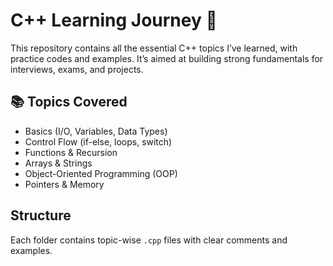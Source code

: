 # C++ Learning Journey 🚀

This repository contains all the essential C++ topics I’ve learned, with practice codes and examples. It’s aimed at building strong fundamentals for interviews, exams, and projects.

## 📚 Topics Covered

- Basics (I/O, Variables, Data Types)
- Control Flow (if-else, loops, switch)
- Functions & Recursion
- Arrays & Strings
- Object-Oriented Programming (OOP)
- Pointers & Memory

## Structure

Each folder contains topic-wise `.cpp` files with clear comments and examples.
